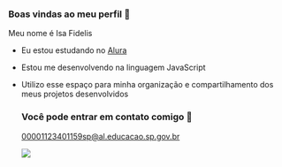 ### Boas vindas ao meu perfil 🤎

Meu nome é Isa Fidelis

- Eu estou estudando no [Alura](https://www.alura.com.br)
- Estou me desenvolvendo na linguagem JavaScript
- Utilizo esse espaço para minha organização e compartilhamento dos meus projetos desenvolvidos

  ### Você pode entrar em contato comigo 📧

  00001123401159sp@al.educacao.sp.gov.br



  ![](https://media1.tenor.com/m/SfIBJjbHH9UAAAAd/dog-smile-shyboos.gif)
  
